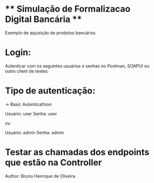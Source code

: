 # ** Simulação de Formalizacao Digital Bancária **
Exemplo de aquisição de produtos bancários.

# Login: 
Autenticar com os seguintes usuários e senhas no Postman, SOAPUI ou outro client de testes:

# Tipo de autenticação: 
-> Basic Autenticathion

Usuário: user 
Senha: user

ou

Usuário: admin
Senha: admin

# Testar as chamadas dos endpoints que estão na Controller

Author: Bruno Henrique de Oliveira
